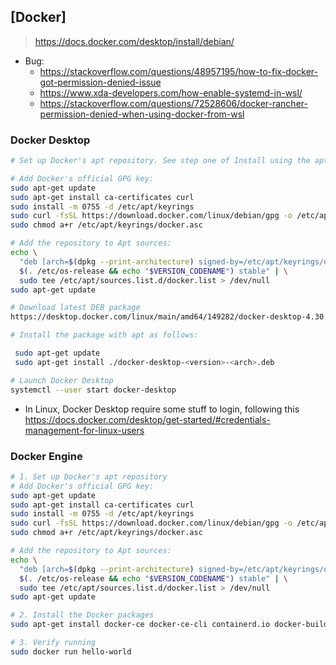 ## [Docker]

> https://docs.docker.com/desktop/install/debian/

- Bug:
  - https://stackoverflow.com/questions/48957195/how-to-fix-docker-got-permission-denied-issue
  - https://www.xda-developers.com/how-enable-systemd-in-wsl/
  - https://stackoverflow.com/questions/72528606/docker-rancher-permission-denied-when-using-docker-from-wsl

### Docker Desktop

```bash
# Set up Docker's apt repository. See step one of Install using the apt repository.

# Add Docker's official GPG key:
sudo apt-get update
sudo apt-get install ca-certificates curl
sudo install -m 0755 -d /etc/apt/keyrings
sudo curl -fsSL https://download.docker.com/linux/debian/gpg -o /etc/apt/keyrings/docker.asc
sudo chmod a+r /etc/apt/keyrings/docker.asc

# Add the repository to Apt sources:
echo \
  "deb [arch=$(dpkg --print-architecture) signed-by=/etc/apt/keyrings/docker.asc] https://download.docker.com/linux/debian \
  $(. /etc/os-release && echo "$VERSION_CODENAME") stable" | \
  sudo tee /etc/apt/sources.list.d/docker.list > /dev/null
sudo apt-get update

# Download latest DEB package
https://desktop.docker.com/linux/main/amd64/149282/docker-desktop-4.30.0-amd64.deb?utm_source=docker&utm_medium=webreferral&utm_campaign=docs-driven-download-linux-amd64&_gl=1*i8btbo*_ga*MTg1ODA1MjA5OC4xNzE3ODEyNDM2*_ga_XJWPQMJYHQ*MTcxNzgxMjQzNS4xLjEuMTcxNzgxMjQ3OC4xNy4wLjA.

# Install the package with apt as follows:

 sudo apt-get update
 sudo apt-get install ./docker-desktop-<version>-<arch>.deb

# Launch Docker Desktop
systemctl --user start docker-desktop
```

- In Linux, Docker Desktop require some stuff to login, following this
https://docs.docker.com/desktop/get-started/#credentials-management-for-linux-users

### Docker Engine

```bash
# 1. Set up Docker's apt repository
# Add Docker's official GPG key:
sudo apt-get update
sudo apt-get install ca-certificates curl
sudo install -m 0755 -d /etc/apt/keyrings
sudo curl -fsSL https://download.docker.com/linux/debian/gpg -o /etc/apt/keyrings/docker.asc
sudo chmod a+r /etc/apt/keyrings/docker.asc

# Add the repository to Apt sources:
echo \
  "deb [arch=$(dpkg --print-architecture) signed-by=/etc/apt/keyrings/docker.asc] https://download.docker.com/linux/debian \
  $(. /etc/os-release && echo "$VERSION_CODENAME") stable" | \
  sudo tee /etc/apt/sources.list.d/docker.list > /dev/null
sudo apt-get update

# 2. Install the Docker packages
sudo apt-get install docker-ce docker-ce-cli containerd.io docker-buildx-plugin docker-compose-plugin

# 3. Verify running
sudo docker run hello-world
```
